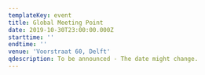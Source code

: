 ```yaml
---
templateKey: event
title: Global Meeting Point
date: 2019-10-30T23:00:00.000Z
starttime: ''
endtime: ''
venue: 'Voorstraat 60, Delft'
qdescription: To be announced - The date might change.
---
```


